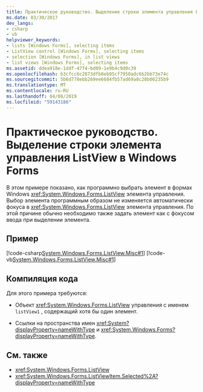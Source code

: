 ```yaml
---
title: Практическое руководство. Выделение строки элемента управления ListView в Windows Forms
ms.date: 03/30/2017
dev_langs:
- csharp
- vb
helpviewer_keywords:
- lists [Windows Forms], selecting items
- ListView control [Windows Forms], selecting items
- selection [Windows Forms], in list views
- list views [Windows Forms], selecting items
ms.assetid: ddea918e-1ddf-47f4-bd09-1e9b4c9d0c39
ms.openlocfilehash: b3cfcc6c2873dfb0eb95cf7950adc6b2bb73e74c
ms.sourcegitcommit: 5b6d778ebb269ee6684fb57ad69a8c28b06235b9
ms.translationtype: MT
ms.contentlocale: ru-RU
ms.lasthandoff: 04/08/2019
ms.locfileid: "59143186"
---
```

# <a name="how-to-select-an-item-in-the-windows-forms-listview-control"></a>Практическое руководство. Выделение строки элемента управления ListView в Windows Forms
В этом примере показано, как программно выбрать элемент в формах Windows <xref:System.Windows.Forms.ListView> элемента управления. Выбор элемента программным образом не изменяется автоматически фокуса в <xref:System.Windows.Forms.ListView> элемента управления. По этой причине обычно необходимо также задать элемент как с фокусом ввода при выделении элемента.  
  
## <a name="example"></a>Пример  
 [!code-csharp[System.Windows.Forms.ListView.Misc#1](~/samples/snippets/csharp/VS_Snippets_Winforms/System.Windows.Forms.ListView.Misc/CS/form1.cs#1)]
 [!code-vb[System.Windows.Forms.ListView.Misc#1](~/samples/snippets/visualbasic/VS_Snippets_Winforms/System.Windows.Forms.ListView.Misc/VB/form1.vb#1)]  
  
## <a name="compiling-the-code"></a>Компиляция кода  
 Для этого примера требуются:  
  
-   Объект <xref:System.Windows.Forms.ListView> управления с именем `listView1` , содержащий хотя бы один элемент.  
  
-   Ссылки на пространства имен <xref:System?displayProperty=nameWithType> и <xref:System.Windows.Forms?displayProperty=nameWithType>.  
  
## <a name="see-also"></a>См. также

- <xref:System.Windows.Forms.ListView>
- <xref:System.Windows.Forms.ListViewItem.Selected%2A?displayProperty=nameWithType>
